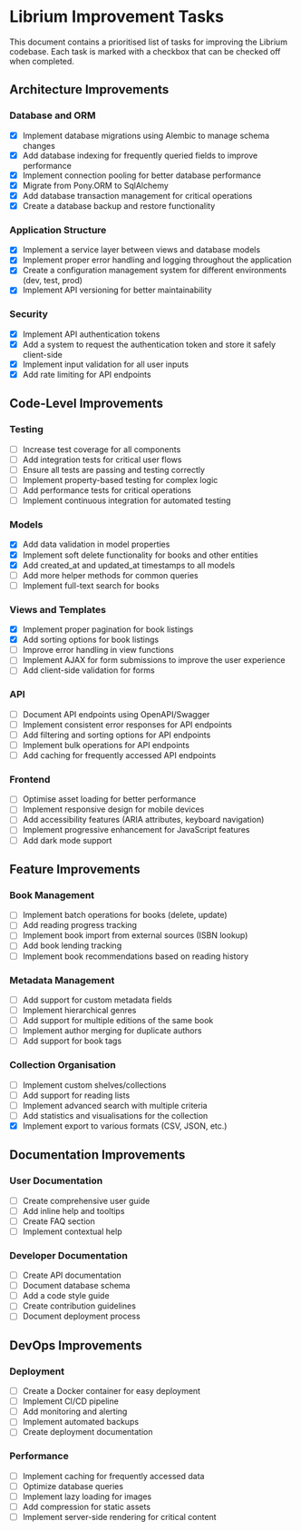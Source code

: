 # Librium Improvement Tasks

This document contains a prioritised list of tasks for improving the Librium codebase. Each task is marked with a checkbox that can be checked off when completed.

## Architecture Improvements

### Database and ORM
- [x] Implement database migrations using Alembic to manage schema changes
- [x] Add database indexing for frequently queried fields to improve performance
- [x] Implement connection pooling for better database performance
- [x] Migrate from Pony.ORM to SqlAlchemy
- [x] Add database transaction management for critical operations
- [x] Create a database backup and restore functionality

### Application Structure
- [x] Implement a service layer between views and database models
- [x] Implement proper error handling and logging throughout the application
- [x] Create a configuration management system for different environments (dev, test, prod)
- [x] Implement API versioning for better maintainability

[//]: # (- [ ] Implement centralised binary storage for cover images)

### Security
- [x] Implement API authentication tokens
- [x] Add a system to request the authentication token and store it safely client-side
- [x] Implement input validation for all user inputs
- [x] Add rate limiting for API endpoints

[//]: # (- [ ] Add CSRF protection for forms)
[//]: # (- [ ] Implement authentication and authorisation)
[//]: # (- [ ] Implement secure password storage if user accounts are added)

## Code-Level Improvements

### Testing
- [ ] Increase test coverage for all components
- [ ] Add integration tests for critical user flows
- [ ] Ensure all tests are passing and testing correctly
- [ ] Implement property-based testing for complex logic
- [ ] Add performance tests for critical operations
- [ ] Implement continuous integration for automated testing

### Models
- [x] Add data validation in model properties
- [x] Implement soft delete functionality for books and other entities
- [x] Add created_at and updated_at timestamps to all models
- [ ] Add more helper methods for common queries
- [ ] Implement full-text search for books

### Views and Templates
- [x] Implement proper pagination for book listings
- [x] Add sorting options for book listings
- [ ] Improve error handling in view functions
- [ ] Implement AJAX for form submissions to improve the user experience
- [ ] Add client-side validation for forms

### API
- [ ] Document API endpoints using OpenAPI/Swagger
- [ ] Implement consistent error responses for API endpoints
- [ ] Add filtering and sorting options for API endpoints
- [ ] Implement bulk operations for API endpoints
- [ ] Add caching for frequently accessed API endpoints

### Frontend
- [ ] Optimise asset loading for better performance
- [ ] Implement responsive design for mobile devices
- [ ] Add accessibility features (ARIA attributes, keyboard navigation)
- [ ] Implement progressive enhancement for JavaScript features
- [ ] Add dark mode support

## Feature Improvements

### Book Management
- [ ] Implement batch operations for books (delete, update)
- [ ] Add reading progress tracking
- [ ] Implement book import from external sources (ISBN lookup)
- [ ] Add book lending tracking
- [ ] Implement book recommendations based on reading history

### Metadata Management
- [ ] Add support for custom metadata fields
- [ ] Implement hierarchical genres
- [ ] Add support for multiple editions of the same book
- [ ] Implement author merging for duplicate authors
- [ ] Add support for book tags

### Collection Organisation
- [ ] Implement custom shelves/collections
- [ ] Add support for reading lists
- [ ] Implement advanced search with multiple criteria
- [ ] Add statistics and visualisations for the collection
- [x] Implement export to various formats (CSV, JSON, etc.)

## Documentation Improvements

### User Documentation
- [ ] Create comprehensive user guide
- [ ] Add inline help and tooltips
- [ ] Create FAQ section
- [ ] Implement contextual help

### Developer Documentation
- [ ] Create API documentation
- [ ] Document database schema
- [ ] Add a code style guide
- [ ] Create contribution guidelines
- [ ] Document deployment process

## DevOps Improvements

### Deployment
- [ ] Create a Docker container for easy deployment
- [ ] Implement CI/CD pipeline
- [ ] Add monitoring and alerting
- [ ] Implement automated backups
- [ ] Create deployment documentation

### Performance
- [ ] Implement caching for frequently accessed data
- [ ] Optimize database queries
- [ ] Implement lazy loading for images
- [ ] Add compression for static assets
- [ ] Implement server-side rendering for critical content
